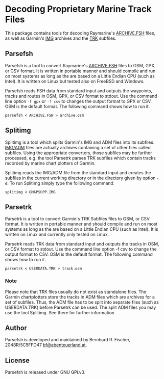 # Decoding Proprietary Marine Track Files

This package contains tools for decoding Raymarine's
[ARCHIVE.FSH](https://wiki.openstreetmap.org/wiki/ARCHIVE.FSH) files, as well
as Garmin's
[IMG](https://wiki.openstreetmap.org/wiki/OSM_Map_On_Garmin/IMG_File_Format)
archives and the
[TRK](https://wiki.openstreetmap.org/wiki/OSM_Map_On_Garmin/TRK_Subfile_Format)
subfiles.


## Parsefsh

Parsefsh is a tool to convert Raymarine's
[ARCHIVE.FSH](https://wiki.openstreetmap.org/wiki/ARCHIVE.FSH) files to OSM,
GPX, or CSV format.  It is written in portable manner and should compile and
run on most systems as long as the are based on a Little Endian CPU (such as
Intel). It is written on Linux but tested also on FreeBSD and Windows.

Parsefsh reads FSH data from standard input and outputs the waypoints, tracks
and routes in OSM, GPX, or CSV format to stdout. Use the command line option
`-f gpx` or `-f csv` to changes the output format to GPX or CSV. OSM is the
default format. The following command shows how to run it.

```Shell
parsefsh < ARCHIVE.FSH > archive.osm
```


## Splitimg

Splitimg is a tool which splits Garmin's IMG and ADM files into its subfiles.
[IMG/ADM](https://wiki.openstreetmap.org/wiki/OSM_Map_On_Garmin/IMG_File_Format)
files are actually archives containing a set of other files called subfiles.
Using the appropriate converters, those subfiles may be further processed, e.g.
the tool Parsetrk parses TRK subfiles which contain tracks recorded by marine
chart plotters of Garmin.

Splitimg reads the IMG/ADM file from the standard input and creates the
subfiles in the current working directory or in the directory given by option
`-d`. To run Splitimg simply type the following command:

```Shell
splitimg < GMAPSUPP.IMG
```


## Parsetrk

Parsetrk is a tool to convert Garmin's TRK Subfiles files to OSM, or CSV
format.  It is written in portable manner and should compile and run on most
systems as long as the are based on a Little Endian CPU (such as Intel). It is
written on Linux and currently only tested on Linux.

Parsetrk reads TRK data from standard input and outputs the tracks in OSM, or
CSV format to stdout. Use the command line option -f csv to change the output
format to CSV. OSM is the default format. The following command shows how to
run it.

```Shell
parsetrk < USERDATA.TRK > track.osm
```

### Note

Please note that TRK files usually do not exist as standalone files.  The
Garmin chartplotters store the tracks in ADM files which are archives for a set
of subfiles. Thus, the ADM file has to be split into separate files (such as
USERDATA.TRK) before Parsetrk can be used. The split ADM files you may use the
tool Splitimg. See there for further information.


## Author

Parsefsh is developed and maintained by Bernhard R. Fischer, 2048R/5C5FFD47
<bf@abenteuerland.at>.


## License

Parsefsh is released under GNU GPLv3. 


